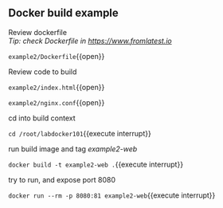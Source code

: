 ## Docker build example

Review dockerfile \
*Tip: check Dockerfile in https://www.fromlatest.io* 

`example2/Dockerfile`{{open}}

Review code to build

`example2/index.html`{{open}}

`example2/nginx.conf`{{open}}

cd into build context

`cd /root/labdocker101`{{execute interrupt}}

run build image and tag *example2-web*

`docker build -t example2-web .`{{execute interrupt}}

try to run, and expose port 8080

`docker run --rm -p 8080:81 example2-web`{{execute interrupt}}

